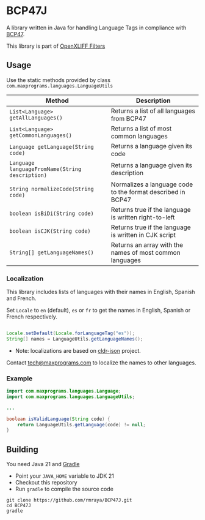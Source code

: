 # BCP47J

A library written in Java for handling Language Tags in compliance with [BCP47](https://www.ietf.org/rfc/bcp/bcp47.txt).

This library is part of [OpenXLIFF Filters](https://github.com/rmraya/OpenXLIFF)

## Usage

Use the static methods provided by class `com.maxprograms.languages.LanguageUtils`

| Method | Description |
| --- | --- |
| `List<Language> getAllLanguages()` | Returns a list of all languages from BCP47 |
| `List<Language> getCommonLanguages()` | Returns a list of most common languages |
| `Language getLanguage(String code)` | Returns a language given its code |
| `Language languageFromName(String description)` | Returns a language given its description |
| `String normalizeCode(String code)` | Normalizes a language code to the format described in BCP47 |
| `boolean isBiDi(String code)` | Returns true if the language is written right-to-left |
| `boolean isCJK(String code)` | Returns true if the language is written in CJK script |
| `String[] getLanguageNames()` | Returns an array with the names of most common languages |

### Localization

This library includes lists of languages with their names in English, Spanish and French.

Set `Locale` to `en` (default), `es` or `fr` to get the names in English, Spanish or French respectively.

```java

Locale.setDefault(Locale.forLanguageTag("es"));
String[] names = LanguageUtils.getLanguageNames();

```

* Note: localizations are based on [cldr-json](https://github.com/unicode-org/cldr-json) project.

Contact <tech@maxprograms.com> to localize the names to other languages.

### Example

```java
import com.maxprograms.languages.Language;
import com.maxprograms.languages.LanguageUtils;

...

boolean isValidLanguage(String code) {
    return LanguageUtils.getLanguage(code) != null;
}

```

## Building

You need Java 21 and [Gradle](https://gradle.org/)

* Point your `JAVA_HOME` variable to JDK 21
* Checkout this repository
* Run `gradle` to compile the source code

``` text
git clone https://github.com/rmraya/BCP47J.git
cd BCP47J
gradle
```
